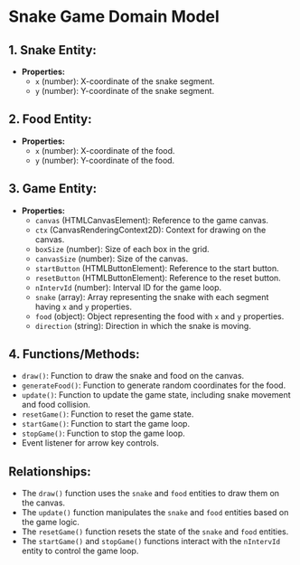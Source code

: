 # Snake Game Domain Model


## 1. Snake Entity:

- **Properties:**
  - `x` (number): X-coordinate of the snake segment.
  - `y` (number): Y-coordinate of the snake segment.

## 2. Food Entity:

- **Properties:**
  - `x` (number): X-coordinate of the food.
  - `y` (number): Y-coordinate of the food.

## 3. Game Entity:

- **Properties:**
  - `canvas` (HTMLCanvasElement): Reference to the game canvas.
  - `ctx` (CanvasRenderingContext2D): Context for drawing on the canvas.
  - `boxSize` (number): Size of each box in the grid.
  - `canvasSize` (number): Size of the canvas.
  - `startButton` (HTMLButtonElement): Reference to the start button.
  - `resetButton` (HTMLButtonElement): Reference to the reset button.
  - `nIntervId` (number): Interval ID for the game loop.
  - `snake` (array): Array representing the snake with each segment having `x` and `y` properties.
  - `food` (object): Object representing the food with `x` and `y` properties.
  - `direction` (string): Direction in which the snake is moving.

## 4. Functions/Methods:

- `draw()`: Function to draw the snake and food on the canvas.
- `generateFood()`: Function to generate random coordinates for the food.
- `update()`: Function to update the game state, including snake movement and food collision.
- `resetGame()`: Function to reset the game state.
- `startGame()`: Function to start the game loop.
- `stopGame()`: Function to stop the game loop.
- Event listener for arrow key controls.

## Relationships:

- The `draw()` function uses the `snake` and `food` entities to draw them on the canvas.
- The `update()` function manipulates the `snake` and `food` entities based on the game logic.
- The `resetGame()` function resets the state of the `snake` and `food` entities.
- The `startGame()` and `stopGame()` functions interact with the `nIntervId` entity to control the game loop.


